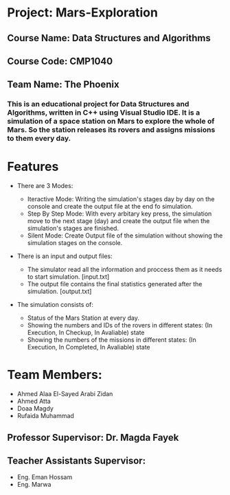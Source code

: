 # Project: Mars-Exploration
## Course Name: Data Structures and Algorithms
## Course Code: CMP1040
## Team Name: The Phoenix

### This is an educational project for Data Structures and Algorithms, written in C++ using Visual Studio IDE. It is a simulation of a space station on Mars to explore the whole of Mars. So the station releases its rovers and assigns missions to them every day.

# Features
* There are 3 Modes:
    * Iteractive Mode: Writing the simulation's stages day by day on the console and create the output file at the end fo simulation.
    * Step By Step Mode: With every arbitary key press, the simulation move to the next stage (day) and create the output file when the simulation's stages are finished.
    * Silent Mode: Create Output file of the simulation without showing the simulation stages on the console.
    
* There is an input and output files:
    * The simulator read all the information and proccess them as it needs to start simulation. [input.txt]
    * The output file contains the final statistics generated after the simulation. [output.txt]

* The simulation consists of:
    * Status of the Mars Station at every day.
    * Showing the numbers and IDs of the rovers in different states: (In Execution, In Checkup, In Avaliable) state
    * Showing the numbers of the missions in different states: (In Execution, In Completed, In Avaliable) state

# Team Members:
 - Ahmed Alaa El-Sayed Arabi Zidan
 - Ahmed Atta
 - Doaa Magdy
 - Rufaida Muhammad

## Professor Supervisor: Dr. Magda Fayek
## Teacher Assistants Supervisor:
 - Eng. Eman Hossam
 - Eng. Marwa
